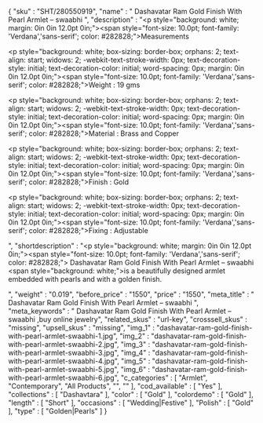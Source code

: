 {
  "sku" : "SHT/280550919",
  "name" : "  Dashavatar Ram Gold Finish With Pearl Armlet – swaabhi ",
  "description" : "<p style=\"background: white; margin: 0in 0in 12.0pt 0in;\"><span style=\"font-size: 10.0pt; font-family: 'Verdana','sans-serif'; color: #282828;\">Measurements</span></p> <p style=\"background: white; box-sizing: border-box; orphans: 2; text-align: start; widows: 2; -webkit-text-stroke-width: 0px; text-decoration-style: initial; text-decoration-color: initial; word-spacing: 0px; margin: 0in 0in 12.0pt 0in;\"><span style=\"font-size: 10.0pt; font-family: 'Verdana','sans-serif'; color: #282828;\">Weight&nbsp;: 19&nbsp;gms&nbsp;</span></p> <p style=\"background: white; box-sizing: border-box; orphans: 2; text-align: start; widows: 2; -webkit-text-stroke-width: 0px; text-decoration-style: initial; text-decoration-color: initial; word-spacing: 0px; margin: 0in 0in 12.0pt 0in;\"><span style=\"font-size: 10.0pt; font-family: 'Verdana','sans-serif'; color: #282828;\">Material : Brass and Copper</span></p> <p style=\"background: white; box-sizing: border-box; orphans: 2; text-align: start; widows: 2; -webkit-text-stroke-width: 0px; text-decoration-style: initial; text-decoration-color: initial; word-spacing: 0px; margin: 0in 0in 12.0pt 0in;\"><span style=\"font-size: 10.0pt; font-family: 'Verdana','sans-serif'; color: #282828;\">Finish : Gold</span></p> <p style=\"background: white; box-sizing: border-box; orphans: 2; text-align: start; widows: 2; -webkit-text-stroke-width: 0px; text-decoration-style: initial; text-decoration-color: initial; word-spacing: 0px; margin: 0in 0in 12.0pt 0in;\"><span style=\"font-size: 10.0pt; font-family: 'Verdana','sans-serif'; color: #282828;\">Fixing : Adjustable</span></p>",
  "shortdescription" : "<p style=\"background: white; margin: 0in 0in 12.0pt 0in;\"><span style=\"font-size: 10.0pt; font-family: 'Verdana','sans-serif'; color: #282828;\">&nbsp;Dashavatar Ram Gold Finish With Pearl Armlet – swaabhi <span style=\"background: white;\">is a beautifully designed armlet embedded with pearls and with a golden finish.</span></span></p>",
  "weight" : "0.019",
  "before_price" : "1550",
  "price" : "1550",
  "meta_title" : "  Dashavatar Ram Gold Finish With Pearl Armlet – swaabhi ",
  "meta_keywords" : "  Dashavatar Ram Gold Finish With Pearl Armlet – swaabhi  ,buy online jewelry",
  "related_skus" : "url-key",
  "crosssell_skus" : "missing",
  "upsell_skus" : "missing",
  "img_1" : "dashavatar-ram-gold-finish-with-pearl-armlet-swaabhi-1.jpg",
  "img_2" : "dashavatar-ram-gold-finish-with-pearl-armlet-swaabhi-2.jpg",
  "img_3" : "dashavatar-ram-gold-finish-with-pearl-armlet-swaabhi-3.jpg",
  "img_4" : "dashavatar-ram-gold-finish-with-pearl-armlet-swaabhi-4.jpg",
  "img_5" : "dashavatar-ram-gold-finish-with-pearl-armlet-swaabhi-5.jpg",
  "img_6" : "dashavatar-ram-gold-finish-with-pearl-armlet-swaabhi-6.jpg",
  "c_categories" : [ "Armlet", "Contemporary", "All Products", "", "" ],
  "cod_available" : [ "Yes" ],
  "collections" : [ "Dashavtara" ],
  "color" : [ "Gold" ],
  "colordemo" : [ "Gold" ],
  "length" : [ "Short" ],
  "occasions" : [ "Wedding|Festive" ],
  "Polish" : [ "Gold" ],
  "type" : [ "Golden|Pearls" ]
}
